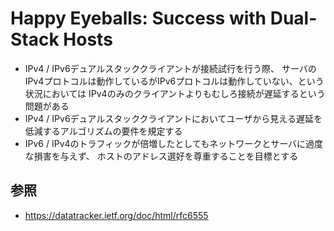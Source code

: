 # Happy Eyeballs: Success with Dual-Stack Hosts
- IPv4 / IPv6デュアルスタッククライアントが接続試行を行う際、
  サーバのIPv4プロトコルは動作しているがIPv6プロトコルは動作していない、という状況においては
  IPv4のみのクライアントよりもむしろ接続が遅延するという問題がある
- IPv4 / IPv6デュアルスタッククライアントにおいてユーザから見える遅延を低減するアルゴリズムの要件を規定する
- IPv6 / IPv4のトラフィックが倍増したとしてもネットワークとサーバに過度な損害を与えず、
  ホストのアドレス選好を尊重することを目標とする

## 参照
- https://datatracker.ietf.org/doc/html/rfc6555
